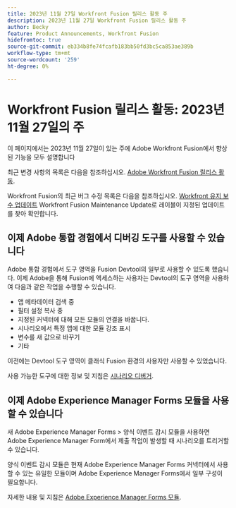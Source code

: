 ```yaml
---
title: 2023년 11월 27일 Workfront Fusion 릴리스 활동 주
description: 2023년 11월 27일 Workfront Fusion 릴리스 활동 주
author: Becky
feature: Product Announcements, Workfront Fusion
hidefromtoc: true
source-git-commit: eb334b8fe74fcafb183bb50fd3bc5ca853ae389b
workflow-type: tm+mt
source-wordcount: '259'
ht-degree: 0%

---
```


# Workfront Fusion 릴리스 활동: 2023년 11월 27일의 주

이 페이지에서는 2023년 11월 27일이 있는 주에 Adobe Workfront Fusion에서 향상된 기능을 모두 설명합니다

최근 변경 사항의 목록은 다음을 참조하십시오. [Adobe Workfront Fusion 릴리스 활동](../../../product-announcements/product-releases/fusion-release-activity/fusion-release-activity.md).

Workfront Fusion의 최근 버그 수정 목록은 다음을 참조하십시오. [Workfront 유지 보수 업데이트](https://experienceleague.adobe.com/docs/workfront-known-issues/releases/current-updates.html) Workfront Fusion Maintenance Update로 레이블이 지정된 업데이트를 찾아 확인합니다.

## 이제 Adobe 통합 경험에서 디버깅 도구를 사용할 수 있습니다

Adobe 통합 경험에서 도구 영역을 Fusion Devtool의 일부로 사용할 수 있도록 했습니다. 이제 Adobe을 통해 Fusion에 액세스하는 사용자는 Devtool의 도구 영역을 사용하여 다음과 같은 작업을 수행할 수 있습니다.

* 앱 메타데이터 검색 중
* 필터 설정 복사 중
* 지정된 커넥터에 대해 모든 모듈의 연결을 바꿉니다.
* 시나리오에서 특정 앱에 대한 모듈 강조 표시
* 변수를 새 값으로 바꾸기
* 기타

이전에는 Devtool 도구 영역이 클래식 Fusion 환경의 사용자만 사용할 수 있었습니다.

사용 가능한 도구에 대한 정보 및 지침은 [시나리오 디버거](/help/quicksilver/workfront-fusion/scenarios/debug-scenarios-with-dev-tool.md#tools).

## 이제 Adobe Experience Manager Forms 모듈을 사용할 수 있습니다

새 Adobe Experience Manager Forms > 양식 이벤트 감시 모듈을 사용하면 Adobe Experience Manager Form에서 제출 작업이 발생할 때 시나리오를 트리거할 수 있습니다.

양식 이벤트 감시 모듈은 현재 Adobe Experience Manager Forms 커넥터에서 사용할 수 있는 유일한 모듈이며 Adobe Experience Manager Forms에서 일부 구성이 필요합니다.

자세한 내용 및 지침은 [Adobe Experience Manager Forms 모듈](/help/quicksilver/workfront-fusion/apps-and-their-modules/aem-forms-modules.md).
